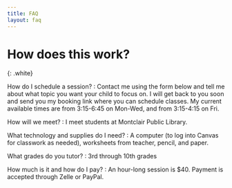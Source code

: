 ```yaml
---
title: FAQ
layout: faq
---
```


# How does this work?
{: .white}

How do I schedule a session?
: Contact me using the form below and tell me about what topic you want your child to focus on. I will get back to you soon and send you my booking link where you can schedule classes. My current available times are from 3:15-6:45 on Mon-Wed, and from 3:15-4:15 on Fri.

How will we meet?
: I meet students at Montclair Public Library.

What technology and supplies do I need?
: A computer (to log into Canvas for classwork as needed), worksheets from teacher, pencil, and paper.

What grades do you tutor?
: 3rd through 10th grades

How much is it and how do I pay?
: An hour-long session is $40. Payment is accepted through Zelle or PayPal.
